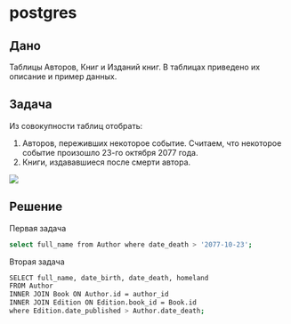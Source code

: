 # postgres
## Дано

Таблицы Авторов, Книг и Изданий книг. В таблицах приведено
их описание и пример данных.

## Задача

Из совокупности таблиц отобрать:
1. Авторов, переживших некоторое событие. Считаем, что некоторое событие произошло 23-го октября 2077 года.
2. Книги, издававшиеся после смерти автора.

![](https://i.ibb.co/c1hcm9B/image.png)

## Решение

Первая задача
```sh
select full_name from Author where date_death > '2077-10-23';
```
Вторая задача

```sh
SELECT full_name, date_birth, date_death, homeland
FROM Author 
INNER JOIN Book ON Author.id = author_id
INNER JOIN Edition ON Edition.book_id = Book.id
where Edition.date_published > Author.date_death;
```
